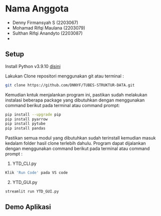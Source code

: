 # Nama Anggota

- Denny Firmansyah S (2203067)
- Mohamad Rifqi Maulana (2203079)
- Sulthan Rifqi Anandyto (2203087)
- 


## Setup

Install Python v3.9.10 [disini](https://www.python.org/downloads/)

Lakukan Clone repositori menggunakan git atau terminal :
```bash
git clone https://github.com/DNNYF/TUBES-STRUKTUR-DATA.git
```

Kemudian kntuk menjalankan program ini, pastikan sudah melakukan instalasi beberapa package yang dibutuhkan dengan menggunakan command berikut pada terminal atau command prompt:

```bash
pip install --upgrade pip
pip install pyarrow
pip install pytube
pip install pandas
```

Pastikan semua modul yang dibutuhkan sudah terinstall kemudian masuk kedalam folder hasil clone terlebih dahulu.
Program dapat dijalankan dengan menggunakan command berikut pada terminal atau command prompt :


1. YTD_CLI.py
```bash
Klik 'Run Code' pada VS code
```

2. YTD_GUI.py
```bash
streamlit run YTD_GUI.py
```


## Demo Aplikasi
